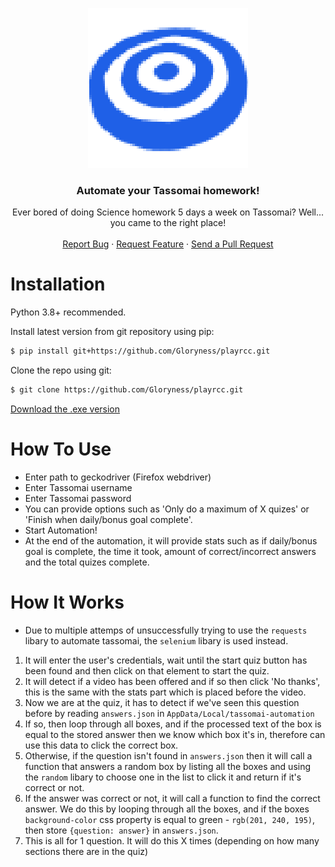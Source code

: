 <p align="center">
  <a><img src="src/images/logo.png"</a>
  <h3 align="center">Automate your Tassomai homework!</h3>
  <p align="center">
    Ever bored of doing Science homework 5 days a week on Tassomai? Well... you came to the right place!
    <br />
    <br />
    <a href="https://github.com/Gloryness/tassomai-automation/issues">Report Bug</a>
    ·
    <a href="https://github.com/Gloryness/tassomai-automation/issues">Request Feature</a>
    ·
    <a href="https://github.com/Gloryness/tassomai-automation/pulls">Send a Pull Request</a>
  </p>
</p>
  
# Installation

Python 3.8+ recommended.

Install latest version from git repository using pip:
```bash
$ pip install git+https://github.com/Gloryness/playrcc.git
```

Clone the repo using git:
```bash
$ git clone https://github.com/Gloryness/playrcc.git
```

<a href="https://github.com/Gloryness/tassomai-automation/raw/master/exe/Tassomai%20Automation.zip">Download the .exe version</a>

# How To Use
- Enter path to geckodriver (Firefox webdriver)
- Enter Tassomai username
- Enter Tassomai password
- You can provide options such as 'Only do a maximum of X quizes' or 'Finish when daily/bonus goal complete'.
- Start Automation!
- At the end of the automation, it will provide stats such as if daily/bonus goal is complete, the time it took, amount of correct/incorrect answers and the total quizes complete.

# How It Works
- Due to multiple attemps of unsuccessfully trying to use the `requests` libary to automate tassomai, the `selenium` libary is used instead.
1. It will enter the user's credentials, wait until the start quiz button has been found and then click on that element to start the quiz.
2. It will detect if a video has been offered and if so then click 'No thanks', this is the same with the stats part which is placed before the video.
3. Now we are at the quiz, it has to detect if we've seen this question before by reading `answers.json` in `AppData/Local/tassomai-automation`
4. If so, then loop through all boxes, and if the processed text of the box is equal to the stored answer then we know which box it's in, therefore can use this data to click the correct box.
5. Otherwise, if the question isn't found in `answers.json` then it will call a function that answers a random box by listing all the boxes and using the `random` libary to choose one in the list to click it and return if it's correct or not.
6. If the answer was correct or not, it will call a function to find the correct answer. We do this by looping through all the boxes, and if the boxes `background-color` css property is equal to green - `rgb(201, 240, 195)`, then store `{question: answer}` in `answers.json`.
7. This is all for 1 question. It will do this X times (depending on how many sections there are in the quiz)
